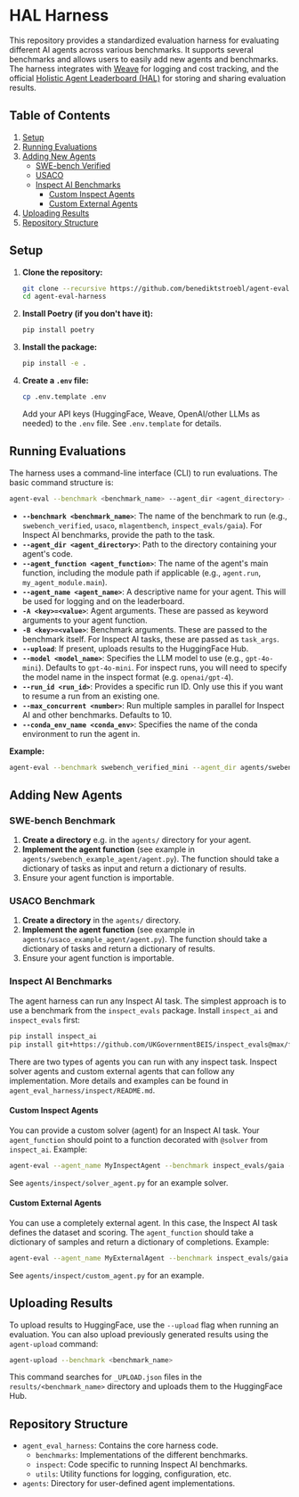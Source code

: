 # HAL Harness

This repository provides a standardized evaluation harness for evaluating different AI agents across various benchmarks. It supports several benchmarks and allows users to easily add new agents and benchmarks.  The harness integrates with [Weave](https://wandb.ai/site/weave/) for logging and cost tracking, and the official [Holistic Agent Leaderboard (HAL)](https://agent-evals-leaderboard.hf.space) for storing and sharing evaluation results.

## Table of Contents

1. [Setup](#setup)
2. [Running Evaluations](#running-evaluations)
3. [Adding New Agents](#adding-new-agents)
    - [SWE-bench Verified](#swe-bench-benchmark)
    - [USACO](#usaco-benchmark)
    - [Inspect AI Benchmarks](#inspect-ai-benchmarks)
        - [Custom Inspect Agents](#custom-inspect-agents)
        - [Custom External Agents](#custom-external-agents)
4. [Uploading Results](#uploading-results)
5. [Repository Structure](#repository-structure)


## Setup

1. **Clone the repository:**
   ```bash
   git clone --recursive https://github.com/benediktstroebl/agent-eval-harness.git
   cd agent-eval-harness
   ```

2. **Install Poetry (if you don't have it):**
   ```bash
   pip install poetry
   ```

3. **Install the package:**
   ```bash
   pip install -e .
   ```

4. **Create a `.env` file:**
   ```bash
   cp .env.template .env
   ```
   Add your API keys (HuggingFace, Weave, OpenAI/other LLMs as needed) to the `.env` file.  See `.env.template` for details.


## Running Evaluations

The harness uses a command-line interface (CLI) to run evaluations.  The basic command structure is:

```bash
agent-eval --benchmark <benchmark_name> --agent_dir <agent_directory> --agent_function <agent_function> --agent_name <agent_name> [OPTIONS]
```

*   **`--benchmark <benchmark_name>`**: The name of the benchmark to run (e.g., `swebench_verified`, `usaco`, `mlagentbench`, `inspect_evals/gaia`).  For Inspect AI benchmarks, provide the path to the task.  
*   **`--agent_dir <agent_directory>`**: Path to the directory containing your agent's code.
*   **`--agent_function <agent_function>`**:  The name of the agent's main function, including the module path if applicable (e.g., `agent.run`, `my_agent_module.main`).
*   **`--agent_name <agent_name>`**: A descriptive name for your agent.  This will be used for logging and on the leaderboard.
*   **`-A <key>=<value>`**: Agent arguments. These are passed as keyword arguments to your agent function.
*   **`-B <key>=<value>`**: Benchmark arguments.  These are passed to the benchmark itself.  For Inspect AI tasks, these are passed as `task_args`.
*   **`--upload`**: If present, uploads results to the HuggingFace Hub.
*   **`--model <model_name>`**:  Specifies the LLM model to use (e.g., `gpt-4o-mini`).  Defaults to `gpt-4o-mini`. For inspect runs, you will need to specify the model name in the inspect format (e.g. `openai/gpt-4`).
*   **`--run_id <run_id>`**:  Provides a specific run ID. Only use this if you want to resume a run from an existing one.
*   **`--max_concurrent <number>`**: Run multiple samples in parallel for Inspect AI and other benchmarks. Defaults to 10.
*   **`--conda_env_name <conda_env>`**:  Specifies the name of the conda environment to run the agent in.


**Example:**

```bash
agent-eval --benchmark swebench_verified_mini --agent_dir agents/swebench_example_agent/ --agent_function main.run --agent_name "My SWE-bench Agent (gpt-4o-2024-08-06)" -A model_name=gpt-4o-mini --upload 
```


## Adding New Agents

### SWE-bench Benchmark

1.  **Create a directory** e.g. in the `agents/` directory for your agent.
2.  **Implement the agent function**  (see example in `agents/swebench_example_agent/agent.py`).  The function should take a dictionary of tasks as input and return a dictionary of results.
3.  Ensure your agent function is importable.

### USACO Benchmark

1.  **Create a directory** in the `agents/` directory.
2.  **Implement the agent function** (see example in `agents/usaco_example_agent/agent.py`).  The function should take a dictionary of tasks and return a dictionary of results.
3.  Ensure your agent function is importable.

### Inspect AI Benchmarks

The agent harness can run any Inspect AI task.  The simplest approach is to use a benchmark from the `inspect_evals` package.  Install `inspect_ai` and `inspect_evals` first:

```bash
pip install inspect_ai
pip install git+https://github.com/UKGovernmentBEIS/inspect_evals@max/fixing_more_swebench_bugs
```

There are two types of agents you can run with any inspect task. Inspect solver agents and custom external agents that can follow any implementation. More details and examples can be found in `agent_eval_harness/inspect/README.md`.

#### Custom Inspect Agents

You can provide a custom solver (agent) for an Inspect AI task.  Your `agent_function` should point to a function decorated with `@solver` from `inspect_ai`.  Example:

```bash
agent-eval --agent_name MyInspectAgent --benchmark inspect_evals/gaia --model openai/gpt-4o --agent_dir agents/my_inspect_agent --agent_function my_solver.my_agent 
```

See `agents/inspect/solver_agent.py` for an example solver.

#### Custom External Agents

You can use a completely external agent.  In this case, the Inspect AI task defines the dataset and scoring. The `agent_function` should take a dictionary of samples and return a dictionary of completions. Example:

```bash
agent-eval --agent_name MyExternalAgent --benchmark inspect_evals/gaia --model openai/gpt-4o --agent_dir agents/my_external_agent --agent_function my_agent.run -A model_name=gpt-4o
```

See `agents/inspect/custom_agent.py` for an example.


## Uploading Results

To upload results to HuggingFace, use the `--upload` flag when running an evaluation.  You can also upload previously generated results using the `agent-upload` command:

```bash
agent-upload --benchmark <benchmark_name>
```

This command searches for `_UPLOAD.json` files in the `results/<benchmark_name>` directory and uploads them to the HuggingFace Hub.


## Repository Structure

*   `agent_eval_harness`:  Contains the core harness code.
    *   `benchmarks`: Implementations of the different benchmarks.
    *   `inspect`:  Code specific to running Inspect AI benchmarks.
    *   `utils`: Utility functions for logging, configuration, etc.
*   `agents`: Directory for user-defined agent implementations.
